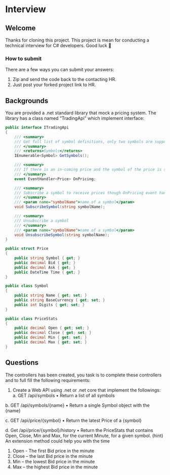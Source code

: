 # Interview
## Welcome
Thanks for cloning this project. This project is mean for conducting a technical interview for C# developers.
Good luck 🤞 

### How to submit
There are a few ways you can submit your answers:
1. Zip and send the code back to the contacting HR.
2. Just post your forked project link to HR.

## Backgrounds
You are provided a .net standard library that mock a pricing system.
The library has a class named “TradingApi” which implement interface:
``` c#
public interface ITradingApi
{
    /// <summary>
    /// Get full list of symbol definitions, only two symbols are supported: “AUDUSD” and “CL-OIL”.
    /// </summary>
    /// <returns>Symbols</returns>
    IEnumerable<Symbol> GetSymbols();

    /// <summary>
    /// If there is an in-coming price and the symbol of the price is subscribed by SubscribeSymbol <see cref="SubscribeSymbol"/> an event will fire, the pricing data is passed as event data.
    /// </summary>
    event EventHandler<Price> OnPricing;

    /// <summary>
    /// Subscribe a symbol to receive prices though OnPricing event handler
    /// </summary>
    /// <param name="symbolName">name of a symbol</param>
    void SubscribeSymbol(string symbolName);

    /// <summary>
    /// Unsubscribe a symbol
    /// </summary>
    /// <param name="symbolName">name of a symbol</param>
    void UnsubscribeSymbol(string symbolName);
}
```
``` c#
public struct Price
{
    public string Symbol { get; }
    public decimal Bid { get; }
    public decimal Ask { get; }
    public DateTime Time { get; }
}

public class Symbol
{
    public string Name { get; set; }
    public string BaseCurrency { get; set; }
    public int Digits { get; set; }
}

public class PriceStats
{
    public decimal Open { get; set; }
    public decimal Close { get; set; }
    public decimal Min { get; set; }
    public decimal Max { get; set; }
}
```

## Questions
The controllers has been created, you task is to complete these controllers and to full fill the following requirements:
1.	Create a Web API using .net or .net core that implement the followings:
a.	GET /api/symbols
•	Return a list of all symbols

b.	GET /api/symbols/{name}
•	Return a single Symbol object with the {name}

c.	GET /api/price/{symbol}
•	Return the latest Price of a {symbol}

d.	Get /api/price/{symbol}/history
•	Return the PriceStats that contains Open, Close, Min and Max, for the current Minute, for a given symbol. (hint) An extension method could help you with the time
1.	Open - The first Bid price in the minute
2.	Close – the last Bid price in the minute
3.	Min – the lowest Bid price in the minute
4.	Max – the highest Bid price in the minute   
